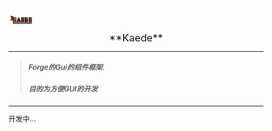 <img src="https://github.com/DespairP/Kaede/blob/master/src/main/resources/logo.png" alt="Kaede" width="10%" style="margin: 0px auto" align="center"/>
<br/>
<div style="text-align: center;font-size: 20px; ">**Kaede**</div>

----
> ##### Forge的Gui的组件框架.
> ##### 目的为方便GUI的开发
---
开发中...